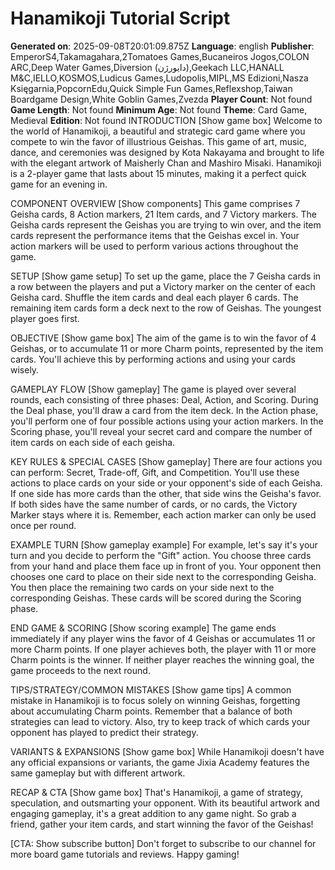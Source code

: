 # Hanamikoji Tutorial Script
**Generated on**: 2025-09-08T20:01:09.875Z
**Language**: english
**Publisher**: EmperorS4,Takamagahara,2Tomatoes Games,Bucaneiros Jogos,COLON ARC,Deep Water Games,Diversion (دایورژن),Geekach LLC,HANALL M&C,IELLO,KOSMOS,Ludicus Games,Ludopolis,MIPL,MS Edizioni,Nasza Księgarnia,PopcornEdu,Quick Simple Fun Games,Reflexshop,Taiwan Boardgame Design,White Goblin Games,Zvezda
**Player Count**: Not found
**Game Length**: Not found
**Minimum Age**: Not found
**Theme**: Card Game, Medieval
**Edition**: Not found
INTRODUCTION
[Show game box]
Welcome to the world of Hanamikoji, a beautiful and strategic card game where you compete to win the favor of illustrious Geishas. This game of art, music, dance, and ceremonies was designed by Kota Nakayama and brought to life with the elegant artwork of Maisherly Chan and Mashiro Misaki. Hanamikoji is a 2-player game that lasts about 15 minutes, making it a perfect quick game for an evening in.

COMPONENT OVERVIEW
[Show components]
This game comprises 7 Geisha cards, 8 Action markers, 21 Item cards, and 7 Victory markers. The Geisha cards represent the Geishas you are trying to win over, and the item cards represent the performance items that the Geishas excel in. Your action markers will be used to perform various actions throughout the game.

SETUP
[Show game setup]
To set up the game, place the 7 Geisha cards in a row between the players and put a Victory marker on the center of each Geisha card. Shuffle the item cards and deal each player 6 cards. The remaining item cards form a deck next to the row of Geishas. The youngest player goes first.

OBJECTIVE
[Show game box]
The aim of the game is to win the favor of 4 Geishas, or to accumulate 11 or more Charm points, represented by the item cards. You'll achieve this by performing actions and using your cards wisely.

GAMEPLAY FLOW
[Show gameplay]
The game is played over several rounds, each consisting of three phases: Deal, Action, and Scoring. During the Deal phase, you'll draw a card from the item deck. In the Action phase, you'll perform one of four possible actions using your action markers. In the Scoring phase, you'll reveal your secret card and compare the number of item cards on each side of each geisha.

KEY RULES & SPECIAL CASES
[Show gameplay]
There are four actions you can perform: Secret, Trade-off, Gift, and Competition. You'll use these actions to place cards on your side or your opponent's side of each Geisha. If one side has more cards than the other, that side wins the Geisha's favor. If both sides have the same number of cards, or no cards, the Victory Marker stays where it is. Remember, each action marker can only be used once per round.

EXAMPLE TURN
[Show gameplay example]
For example, let's say it's your turn and you decide to perform the "Gift" action. You choose three cards from your hand and place them face up in front of you. Your opponent then chooses one card to place on their side next to the corresponding Geisha. You then place the remaining two cards on your side next to the corresponding Geishas. These cards will be scored during the Scoring phase.

END GAME & SCORING
[Show scoring example]
The game ends immediately if any player wins the favor of 4 Geishas or accumulates 11 or more Charm points. If one player achieves both, the player with 11 or more Charm points is the winner. If neither player reaches the winning goal, the game proceeds to the next round.

TIPS/STRATEGY/COMMON MISTAKES
[Show game tips]
A common mistake in Hanamikoji is to focus solely on winning Geishas, forgetting about accumulating Charm points. Remember that a balance of both strategies can lead to victory. Also, try to keep track of which cards your opponent has played to predict their strategy.

VARIANTS & EXPANSIONS
[Show game box]
While Hanamikoji doesn't have any official expansions or variants, the game Jixia Academy features the same gameplay but with different artwork.

RECAP & CTA
[Show game box]
That's Hanamikoji, a game of strategy, speculation, and outsmarting your opponent. With its beautiful artwork and engaging gameplay, it's a great addition to any game night. So grab a friend, gather your item cards, and start winning the favor of the Geishas!

[CTA: Show subscribe button]
Don't forget to subscribe to our channel for more board game tutorials and reviews. Happy gaming!